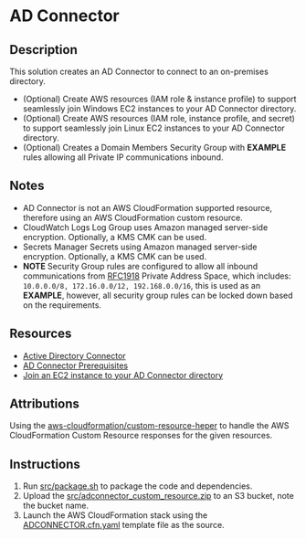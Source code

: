 # AD Connector

## Description

This solution creates an AD Connector to connect to an on-premises directory.

- (Optional) Create AWS resources (IAM role & instance profile) to support seamlessly join Windows EC2 instances to your AD Connector directory.
- (Optional) Create AWS resources (IAM role, instance profile, and secret) to support seamlessly join Linux EC2 instances to your AD Connector
  directory.
- (Optional) Creates a Domain Members Security Group with **EXAMPLE** rules allowing all Private IP communications inbound.

## Notes

- AD Connector is not an AWS CloudFormation supported resource, therefore using an AWS CloudFormation custom resource.
- CloudWatch Logs Log Group uses Amazon managed server-side encryption. Optionally, a KMS CMK can be used.
- Secrets Manager Secrets using Amazon managed server-side encryption. Optionally, a KMS CMK can be used.
- **NOTE** Security Group rules are configured to allow all inbound communications from [RFC1918](https://tools.ietf.org/html/rfc1918#section-3)
  Private Address Space, which includes: `10.0.0.0/8, 172.16.0.0/12, 192.168.0.0/16`, this is used as an **EXAMPLE**, however, all security group
  rules can be locked down based on the requirements.

## Resources

- [Active Directory Connector](https://docs.aws.amazon.com/directoryservice/latest/admin-guide/directory_ad_connector.html)
- [AD Connector Prerequisites](https://docs.aws.amazon.com/directoryservice/latest/admin-guide/prereq_connector.html)
- [Join an EC2 instance to your AD Connector directory](https://docs.aws.amazon.com/directoryservice/latest/admin-guide/ad_connector_join_instance.html)

## Attributions

Using the [aws-cloudformation/custom-resource-heper](https://github.com/aws-cloudformation/custom-resource-helper) to handle the AWS CloudFormation
Custom Resource responses for the given resources.

## Instructions

1. Run [src/package.sh](src/package.sh) to package the code and dependencies.
2. Upload the [src/adconnector_custom_resource.zip](src/adconnector_custom_resource.zip) to an S3 bucket, note the bucket name.
3. Launch the AWS CloudFormation stack using the [ADCONNECTOR.cfn.yaml](templates/ADCONNECTOR.cfn.yaml) template file as the source.
